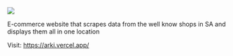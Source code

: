 <img src="https://img.shields.io/badge/build-deprecated-yellow">

E-commerce website that scrapes data from the well know shops in SA and displays them all in one location

Visit: https://arki.vercel.app/
